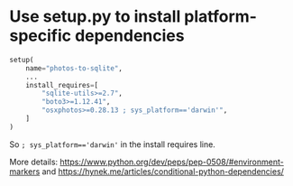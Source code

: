 # Use setup.py to install platform-specific dependencies

```python
setup(
    name="photos-to-sqlite",
    ...
    install_requires=[
        "sqlite-utils>=2.7",
        "boto3>=1.12.41",
        "osxphotos>=0.28.13 ; sys_platform=='darwin'",
    ]
)
```
So `; sys_platform=='darwin'` in the install requires line.

More details: https://www.python.org/dev/peps/pep-0508/#environment-markers
and https://hynek.me/articles/conditional-python-dependencies/
